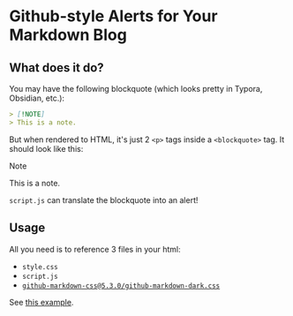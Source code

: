 # Github-style Alerts for Your Markdown Blog

## What does it do?

You may have the following blockquote (which looks pretty in Typora, Obsidian, etc.):

```markdown
> [!NOTE]
> This is a note.
```

But when rendered to HTML, it's just 2 `<p>` tags inside a `<blockquote>` tag. It should look like this:

> [!NOTE]
> This is a note.

`script.js` can translate the blockquote into an alert!

## Usage

All you need is to reference 3 files in your html:

- `style.css`
- `script.js`
- [`github-markdown-css@5.3.0/github-markdown-dark.css`](https://cdn.jsdelivr.net/npm/github-markdown-css@5.3.0/github-markdown-dark.css)

See [this example](https://html-preview.github.io/?url=https://github.com/hxhue/github-style-alerts/blob/master/examples/ex0.html).
